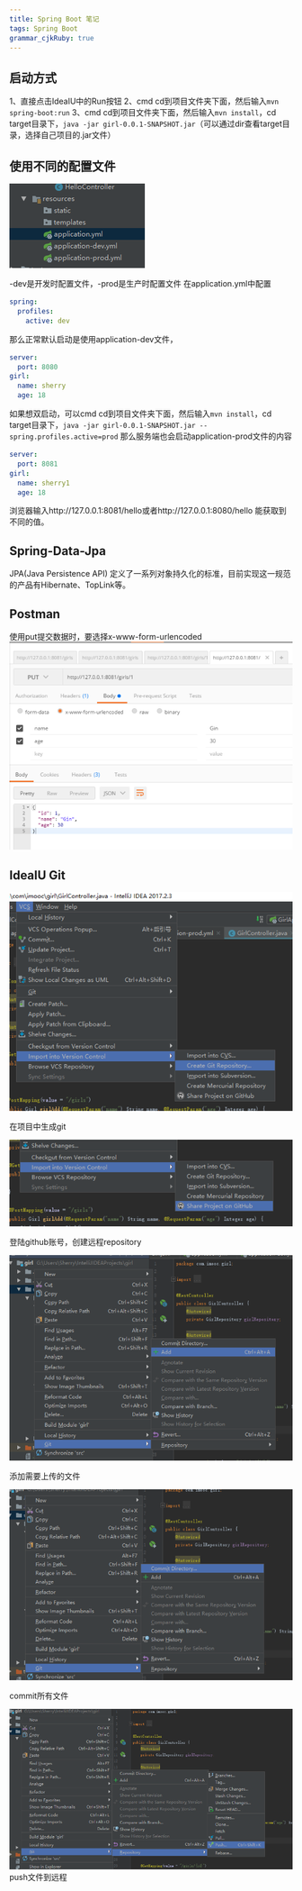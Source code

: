 ```yaml
---
title: Spring Boot 笔记
tags: Spring Boot
grammar_cjkRuby: true
---
```


## 启动方式
1、直接点击IdeaIU中的Run按钮
2、cmd cd到项目文件夹下面，然后输入`mvn spring-boot:run`
3、cmd cd到项目文件夹下面，然后输入`mvn install`，cd target目录下，`java -jar girl-0.0.1-SNAPSHOT.jar`（可以通过dir查看target目录，选择自己项目的.jar文件）

## 使用不同的配置文件
![enter description here][1]


  -dev是开发时配置文件，-prod是生产时配置文件
  在application.yml中配置
  

``` yml
spring:
  profiles:
    active: dev
```
那么正常默认启动是使用application-dev文件，

``` yml
server:
  port: 8080
girl:
  name: sherry
  age: 18
```
如果想双启动，可以cmd cd到项目文件夹下面，然后输入`mvn install`，cd target目录下，`java -jar girl-0.0.1-SNAPSHOT.jar --spring.profiles.active=prod`
那么服务端也会启动application-prod文件的内容

``` yml
server:
  port: 8081
girl:
  name: sherry1
  age: 18
```
浏览器输入http://127.0.0.1:8081/hello或者http://127.0.0.1:8080/hello 能获取到不同的值。

## Spring-Data-Jpa
JPA(Java Persistence API) 定义了一系列对象持久化的标准，目前实现这一规范的产品有Hibernate、TopLink等。

## Postman
使用put提交数据时，要选择x-www-form-urlencoded
![enter description here][2]


  
  ## IdeaIU Git
  ![enter description here][3]
  


  在项目中生成git
  
  ![enter description here][4]
  


  登陆github账号，创建远程repository
  
  ![enter description here][5]
  


  添加需要上传的文件
  
  ![enter description here][6]
  


  commit所有文件
  
  ![enter description here][7]
  push文件到远程


  [1]: ./images/QQ%E6%88%AA%E5%9B%BE20180225204349.png "QQ截图20180225204349"
  [2]: ./images/QQ%E6%88%AA%E5%9B%BE20180225230427.png "QQ截图20180225230427"
  [3]: ./images/QQ%E6%88%AA%E5%9B%BE20180225233231.png "QQ截图20180225233231"
  [4]: ./images/QQ%E6%88%AA%E5%9B%BE20180225233315.png "QQ截图20180225233315"
  [5]: ./images/QQ%E6%88%AA%E5%9B%BE20180225233355.png "QQ截图20180225233355"
  [6]: ./images/QQ%E6%88%AA%E5%9B%BE20180225233407.png "QQ截图20180225233407"
  [7]: ./images/QQ%E6%88%AA%E5%9B%BE20180225233421.png "QQ截图20180225233421"
